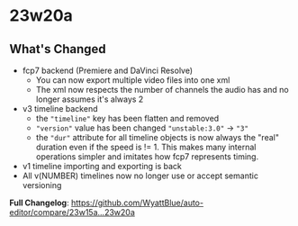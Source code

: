 # 23w20a

## What's Changed
- fcp7 backend (Premiere and DaVinci Resolve)
  - You can now export multiple video files into one xml
  - The xml now respects the number of channels the audio has and no longer assumes it's always 2
- v3 timeline backend
  - the `"timeline"` key has been flatten and removed
  - `"version"` value has been changed `"unstable:3.0"` -> `"3"`
  - the `"dur"` attribute for all timeline objects is now always the "real" duration even if the speed is != 1. This makes many internal operations simpler and imitates how fcp7 represents timing.
 - v1 timeline importing and exporting is back
 - All v(NUMBER) timelines now no longer use or accept semantic versioning

**Full Changelog**: https://github.com/WyattBlue/auto-editor/compare/23w15a...23w20a

